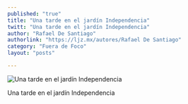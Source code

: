 ```yaml
---
published: "true"
title: "Una tarde en el jardín Independencia"
twitt: "Una tarde en el jardín Independencia"
author: "Rafael De Santiago"
authorlink: "https://ljz.mx/autores/Rafael De Santiago"
category: "Fuera de Foco"
layout: "posts"

---
```


![Una tarde en el jardín Independencia](http://i.imgur.com/QBd3BMbm.jpg)

Una tarde en el jardín Independencia
